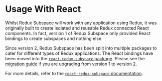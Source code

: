 # Usage With React

Whilst Redux Subspace will work with any application using Redux, it was originally built to create isolated and reusable Redux connected React components.  In fact, version 1 of Redux Subspace only provided React bindings to create subspaces and nothing else.

Since version 2, Redux Subspace has been split into multiple packages to cater for different types of Redux applications.  The React bindings have been moved into the [`react-redux-subspace` package](/packages/react-redux-subspace/README.md). Please see the [migration guide](/docs/Migrating.md) if you are upgrading from version 1 to version 2.

For more details, refer to the [`react-redux-subspace` documentation](/packages/react-redux-subspace/docs/README.md).
